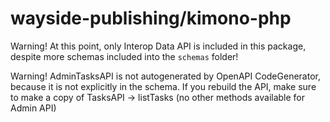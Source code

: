 # wayside-publishing/kimono-php

Warning! At this point, only Interop Data API is included in this package, despite more schemas included into the `schemas` folder!

Warning! AdminTasksAPI is not autogenerated by OpenAPI CodeGenerator, because it is not explicitly in the schema. If you rebuild the API, make sure to make a copy of TasksAPI -> listTasks (no other methods available for Admin API)